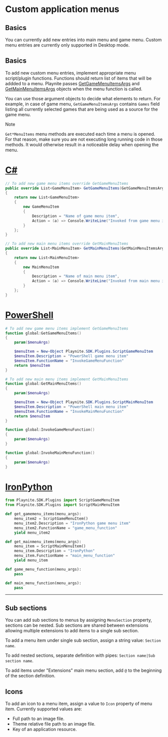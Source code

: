 Custom application menus
=====================

Basics
---------------------

You can currently add new entries into main menu and game menu. Custom menu entries are currently only supported in Desktop mode.

Basics
---------------------

To add new custom menu entries, implement appropriate menu script/plugin functions. Functions should return list of items that will be addded to a menu. Playnite passes [GetGameMenuItemsArgs](xref:Playnite.SDK.Plugins.GetGameMenuItemsArgs) and [GetMainMenuItemsArgs](xref:Playnite.SDK.Plugins.GetMainMenuItemsArgs) objects when the menu function is called.

You can use those argument objects to decide what elements to return. For example, in case of game menu, `GetGameMenuItemsArgs` contains `Games` field listing all currently selected games that are being used as a source for the game menu.

> [!NOTE] 
> `Get*MenuItems` menu methods are executed each time a menu is opened. For that reason, make sure you are not executing long running code in those methods. It would otherwise result in a noticeable delay when opening the menu.

# [C#](#tab/csharp)
```csharp
// To add new game menu items override GetGameMenuItems
public override List<GameMenuItem> GetGameMenuItems(GetGameMenuItemsArgs args)
{
    return new List<GameMenuItem>
    {
        new GameMenuItem
        {
            Description = "Name of game menu item",
            Action = (a) => Console.WriteLine("Invoked from game menu item!")
        }
    };
}

// To add new main menu items override GetMainMenuItems
public override List<MainMenuItem> GetMainMenuItems(GetMainMenuItemsArgs args)
{
    return new List<MainMenuItem>
    {
        new MainMenuItem
        {
            Description = "Name of main menu item",
            Action = (a) => Console.WriteLine("Invoked from main menu item!")
        }
    };
}
```

# [PowerShell](#tab/tabpowershell)
```powershell
# To add new game menu items implement GetGameMenuItems
function global:GetGameMenuItems()
{
    param($menuArgs)

    $menuItem = New-Object Playnite.SDK.Plugins.ScriptGameMenuItem
    $menuItem.Description = "PowerShell game menu item"
    $menuItem.FunctionName = "InvokeGameMenuFunction"
	return $menuItem
}

# To add new main menu items implement GetMainMenuItems
function global:GetMainMenuItems()
{
    param($menuArgs)

    $menuItem = New-Object Playnite.SDK.Plugins.ScriptMainMenuItem
    $menuItem.Description = "PowerShell main menu item"
    $menuItem.FunctionName = "InvokeMainMenuFunction"
	return $menuItem
}

function global:InvokeGameMenuFunction()
{
    param($menuArgs)
}

function global:InvokeMainMenuFunction()
{
    param($menuArgs)
}
```

# [IronPython](#tab/tabpython)
```python
from Playnite.SDK.Plugins import ScriptGameMenuItem
from Playnite.SDK.Plugins import ScriptMainMenuItem

def get_gamemenu_items(menu_args):
    menu_item2 = ScriptGameMenuItem()
    menu_item2.Description = "IronPython game menu item"
    menu_item2.FunctionName = "game_menu_function"
    yield menu_item2

def get_mainmenu_items(menu_args):
    menu_item = ScriptMainMenuItem()
    menu_item.Description = "IronPython"
    menu_item.FunctionName = "main_menu_function"
    yield menu_item    

def game_menu_function(menu_args):
    pass

def main_menu_function(menu_args):
    pass
```
***

Sub sections
---------------------

You can add sub sections to menus by assigning `MenuSection` property, sections can be nested. Sub sections are shared between extensions allowing multiple extensions to add items to a single sub section.

To add a menu item under single sub section, assign a string value: `Section name`.

To add nested sections, separate definition with pipes: `Section name|Sub section name`.

To add items under "Extensions" main menu section, add `@` to the beginning of the section definition.

Icons
---------------------

To add an icon to a menu item, assign a value to `Icon` property of menu item. Currently supported values are:

- Full path to an image file.
- Theme relative file path to an image file.
- Key of an application resource.